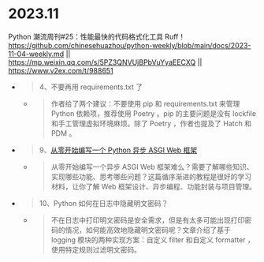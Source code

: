 
# 2023.11

Python 潮流周刊#25：性能最快的代码格式化工具 Ruff！ https://github.com/chinesehuazhou/python-weekly/blob/main/docs/2023-11-04-weekly.md || https://mp.weixin.qq.com/s/5PZ3QNVUjBPbVuYyaEECXQ || https://www.v2ex.com/t/988651
- > 4、不要再用 requirements.txt 了
  * > 作者给了两个建议：不要使用 pip 和 requirements.txt 来管理 Python 依赖项，推荐使用 Poetry 。pip 的主要问题是没有 lockfile 和手工管理虚拟环境麻烦。除了 Poetry ，作者也提及了 Hatch 和 PDM 。
- > 9、[从零开始编写一个 Python 异步 ASGI Web 框架](https://www.cnblogs.com/hanabi-cnblogs/p/17792740.html)
  * > 从零开始编写一个异步 ASGI Web 框架难么？需要了解哪些知识、实现哪些功能、思考哪些问题？这篇循序渐进的教程是很好的学习材料，让你了解 Web 框架设计、异步编程、功能封装与项目管理。
- > 10、Python 如何在日志中隐藏明文密码？
  * > 不在日志中打印明文密码是安全需求，但是有太多可能出现打印密码的情况，如何能高效地隐藏明文密码呢？文章介绍了基于 logging 模块的两种实现方案：自定义 filter 和自定义 formatter ，使用特定规则过滤明文密码。
